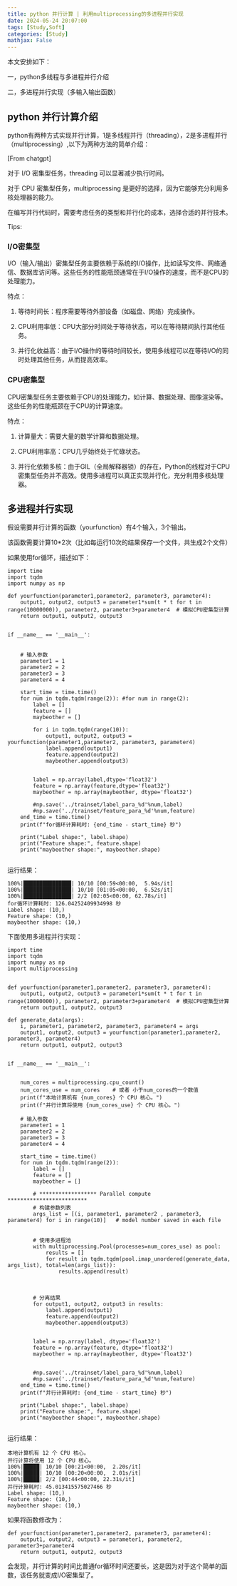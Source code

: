 ```yaml
---
title: python 并行计算 | 利用multiprocessing的多进程并行实现
date: 2024-05-24 20:07:00
tags: [Study,Soft]
categories: [Study]
mathjax: False
---
```


本文安排如下：

一，python多线程与多进程并行介绍

二，多进程并行实现（多输入输出函数）


## python 并行计算介绍

python有两种方式实现并行计算，1是多线程并行（threading），2是多进程并行（multiprocessing）,以下为两种方法的简单介绍：

[From chatgpt]

对于 I/O 密集型任务，threading 可以显著减少执行时间。

对于 CPU 密集型任务，multiprocessing 是更好的选择，因为它能够充分利用多核处理器的能力。

在编写并行代码时，需要考虑任务的类型和并行化的成本，选择合适的并行技术。

Tips:

### I/O密集型

I/O（输入/输出）密集型任务主要依赖于系统的I/O操作，比如读写文件、网络通信、数据库访问等。这些任务的性能瓶颈通常在于I/O操作的速度，而不是CPU的处理能力。

特点：

1. 等待时间长：程序需要等待外部设备（如磁盘、网络）完成操作。

2. CPU利用率低：CPU大部分时间处于等待状态，可以在等待期间执行其他任务。

3. 并行化收益高：由于I/O操作的等待时间较长，使用多线程可以在等待I/O的同时处理其他任务，从而提高效率。


### CPU密集型

CPU密集型任务主要依赖于CPU的处理能力，如计算、数据处理、图像渲染等。这些任务的性能瓶颈在于CPU的计算速度。

特点：

1. 计算量大：需要大量的数学计算和数据处理。

2. CPU利用率高：CPU几乎始终处于忙碌状态。

3. 并行化依赖多核：由于GIL（全局解释器锁）的存在，Python的线程对于CPU密集型任务并不高效。使用多进程可以真正实现并行化，充分利用多核处理器。


## 多进程并行实现

假设需要并行计算的函数（yourfunction）有4个输入，3个输出。

该函数需要计算10*2次（比如每运行10次的结果保存一个文件，共生成2个文件）

如果使用for循环，描述如下：

```
import time
import tqdm
import numpy as np

def yourfunction(parameter1,parameter2, parameter3, parameter4):
    output1, output2, output3 = parameter1*sum(t * t for t in range(10000000)), parameter2, parameter3+parameter4  # 模拟CPU密集型计算
    return output1, output2, output3


if __name__ == '__main__':


    # 输入参数
    parameter1 = 1   
    parameter2 = 2
    parameter3 = 3
    parameter4 = 4  

    start_time = time.time()
    for num in tqdm.tqdm(range(2)): #for num in range(2):
        label = []
        feature = []
        maybeother = []

        for i in tqdm.tqdm(range(10)):
            output1, output2, output3 = yourfunction(parameter1,parameter2, parameter3, parameter4)
            label.append(output1)
            feature.append(output2)
            maybeother.append(output3)


        label = np.array(label,dtype='float32')
        feature = np.array(feature,dtype='float32')
        maybeother = np.array(maybeother, dtype='float32')

        #np.save('../trainset/label_para_%d'%num,label)
        #np.save('../trainset/feature_para_%d'%num,feature)
    end_time = time.time()
    print(f"for循环计算耗时: {end_time - start_time} 秒")

    print("Label shape:", label.shape)
    print("Feature shape:", feature.shape)
    print("maybeother shape:", maybeother.shape)
    

```
运行结果：

```
100%|███████████████| 10/10 [00:59<00:00,  5.94s/it]
100%|███████████████| 10/10 [01:05<00:00,  6.52s/it]
100%|███████████████| 2/2 [02:05<00:00, 62.78s/it]
for循环计算耗时: 126.04252409934998 秒
Label shape: (10,)
Feature shape: (10,)
maybeother shape: (10,)
```

下面使用多进程并行实现：

```
import time
import tqdm
import numpy as np
import multiprocessing


def yourfunction(parameter1,parameter2, parameter3, parameter4):
    output1, output2, output3 = parameter1*sum(t * t for t in range(10000000)), parameter2, parameter3+parameter4  # 模拟CPU密集型计算
    return output1, output2, output3

def generate_data(args):
    i, parameter1, parameter2, parameter3, parameter4 = args    
    output1, output2, output3 = yourfunction(parameter1,parameter2, parameter3, parameter4)
    return output1, output2, output3


if __name__ == '__main__':


    num_cores = multiprocessing.cpu_count()
    num_cores_use = num_cores    # 或者 小于num_cores的一个数值
    print(f"本地计算机有 {num_cores} 个 CPU 核心。")
    print(f"并行计算将使用 {num_cores_use} 个 CPU 核心。")

    # 输入参数
    parameter1 = 1   
    parameter2 = 2
    parameter3 = 3
    parameter4 = 4  

    start_time = time.time()
    for num in tqdm.tqdm(range(2)):
        label = []
        feature = []
        maybeother = []

        # ****************** Parallel compute *************************
        # 构建参数列表
        args_list = [(i, parameter1, parameter2 , parameter3, parameter4) for i in range(10)]   # model number saved in each file 

        
        # 使用多进程池
        with multiprocessing.Pool(processes=num_cores_use) as pool:
            results = []
            for result in tqdm.tqdm(pool.imap_unordered(generate_data, args_list), total=len(args_list)):
                results.append(result)
        
        
        
        # 分离结果
        for output1, output2, output3 in results:
            label.append(output1)
            feature.append(output2)
            maybeother.append(output3)
        

        label = np.array(label, dtype='float32')
        feature = np.array(feature, dtype='float32')
        maybeother = np.array(maybeother, dtype='float32')

    
        #np.save('../trainset/label_para_%d'%num,label)
        #np.save('../trainset/feature_para_%d'%num,feature)
    end_time = time.time()
    print(f"并行计算耗时: {end_time - start_time} 秒")

    print("Label shape:", label.shape)
    print("Feature shape:", feature.shape)
    print("maybeother shape:", maybeother.shape)
    

```
运行结果：

```
本地计算机有 12 个 CPU 核心。
并行计算将使用 12 个 CPU 核心。
100%|█████| 10/10 [00:21<00:00,  2.20s/it]
100%|█████| 10/10 [00:20<00:00,  2.01s/it]
100%|█████| 2/2 [00:44<00:00, 22.31s/it] 
并行计算耗时: 45.013415575027466 秒
Label shape: (10,)
Feature shape: (10,)
maybeother shape: (10,)
```

如果将函数修改为：

```
def yourfunction(parameter1,parameter2, parameter3, parameter4):
    output1, output2, output3 = parameter1, parameter2, parameter3+parameter4  
    return output1, output2, output3
```

会发现，并行计算的时间比普通for循环时间还要长，这是因为对于这个简单的函数，该任务就变成I/O密集型了。

